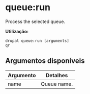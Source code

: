 # queue:run
Process the selected queue.

**Utilização:**
```
drupal queue:run [arguments]
qr
```

## Argumentos disponíveis
Argumento | Detalhes
---------|-------------
name | Queue name.
